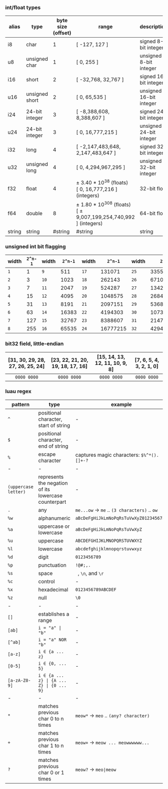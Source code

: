 ### int/float types

|alias|type|byte size (offset)|range|description|
|-|-|-|-|-|
|i8|char|1|[ -127, 127 ]|signed 8-bit integer|
|u8|unsigned char|1|[ 0, 255 ]|unsigned 8-bit integer|
|i16|short|2|[ -32,768, 32,767 ]|signed 16-bit integer|
|u16|unsigned short|2|[ 0, 65,535 ]|unsigned 16-bit integer|
|i24|24-bit integer|3|[ -8,388,608, 8,388,607 ]|signed 24-bit integer|
|u24|24-bit integer|3|[ 0, 16,777,215 ]|unsigned 24-bit integer|
|i32|long|4|[ -2,147,483,648, 2,147,483,647 ]|signed 32-bit integer|
|u32|unsigned long|4|[ 0, 4,294,967,295 ]|unsigned 32-bit integer|
|f32|float|4|± 3.40 * 10<sup>38</sup> (floats)<br>[ 0, 16,777,216 ] (integers)|32-bit float|
|f64|double|8|± 1.80 * 10<sup>308</sup> (floats)<br>[ ± 9,007,199,254,740,992 ] (integers)|64-bit float|
|string|string|#string|#string|string|

### unsigned int bit flagging

|width|`2^n-1`|width|`2^n-1`|width|`2^n-1`|width|`2^n-1`|
|-|-|-|-|-|-|-|-|
|`1`|1|`9`|511|`17`|131071|`25`|33554431|
|`2`|3|`10`|1023|`18`|262143|`26`|67108863|
|`3`|7|`11`|2047|`19`|524287|`27`|134217727|
|`4`|15|`12`|4095|`20`|1048575|`28`|268435455|
|`5`|31|`13`|8191|`21`|2097151|`29`|536870911|
|`6`|63|`14`|16383|`22`|4194303|`30`|1073741823|
|`7`|127|`15`|32767|`23`|8388607|`31`|2147483647|
|`8`|255|`16`|65535|`24`|16777215|`32`|4294967295|

### bit32 field, little-endian

|[31, 30, 29, 28, 27, 26, 25, 24]|[23, 22, 21, 20, 19, 18, 17, 16]|[15, 14, 13, 12, 11, 10, 9, 8]|[7, 6, 5, 4, 3, 2, 1, 0]|
|:-:|:-:|:-:|:-:|
|`0000 0000`|`0000 0000`|`0000 0000`|`0000 0000`|

### luau regex

|pattern|type|example|
|-|-|-|
|`^`|positional character, start of string|-|
|`$`|positional character, end of string|-|
|`%`|escape character|captures magic characters: `$%^*().[]+-?`|
|-|-|-|
|`(uppercase letter)`|represents the negation of its lowercase counterpart|-|
|`.`|any|`me...ow` -> `me` .. `(3 characters)` .. `ow`|
|`%w`|alphanumeric|`aBcDeFgHiJkLmNoPqRsTuVwXyZ0123456789`|
|`%a`|uppercase or lowercase|`aBcDeFgHiJkLmNoPqRsTuVwXyZ`|
|`%u`|uppercase|`ABCDEFGHIJKLMNOPQRSTUVWXYZ`|
|`%l`|lowercase|`abcdefghijklmnopqrstuvwxyz`|
|`%d`|digit|`0123456789`|
|`%p`|punctuation|`!@#;,.`|
|`%s`|space|` `, `\n`, and `\r`|
|`%c`|control|-|
|`%x`|hexadecimal|`0123456789ABCDEF`|
|`%z`|null|`\0`|
|-|-|-|
|`[]`|establishes a range|-|
|`[ab]`|`i = "a" \| "b"`|-|
|`[^ab]`|`i = "a" NOR "b"`|-|
|`[a-z]`|`i ∈ {a ... z}`|-|
|`[0-5]`|`i ∈ {0, ... 5}`|-|
|`[a-zA-Z0-9]`|`i ∈ {a ... z} \| {A ... Z} \| {0 ... 9}`|-|
|-|-|-|
|`*`|matches previous char 0 to n times|`meow*` -> `meo` .. `(any? character)`|
|`+`|matches previous char 1 to n times|`meow+` -> `meow ... meowwwwww...`|
|`?`|matches previous char 0 or 1 times|`meow?` -> `meo\|meow`|